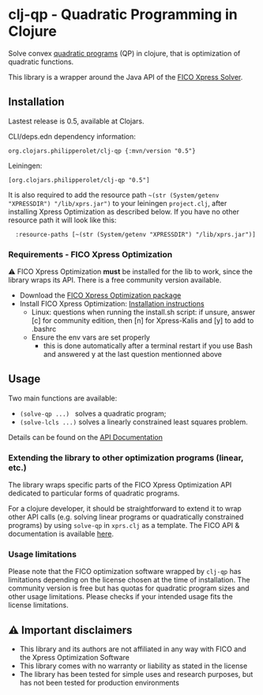 # clj-qp - Quadratic Programming in Clojure

Solve convex [quadratic programs](https://en.wikipedia.org/wiki/Quadratic_programming) (QP) in clojure, that is optimization of quadratic functions.

This library is a wrapper around the Java API of the [FICO Xpress Solver](https://www.fico.com/fico-xpress-optimization/docs/latest/overview.html).

## Installation

Lastest release is 0.5, available at Clojars.

CLI/deps.edn dependency information:
```
org.clojars.philipperolet/clj-qp {:mvn/version "0.5"}
```

Leiningen:
```
[org.clojars.philipperolet/clj-qp "0.5"]
```

It is also required to add the resource path `~(str (System/getenv "XPRESSDIR") "/lib/xprs.jar")` to your leiningen `project.clj`, after installing Xpress Optimization as described below. If you have no other resource path it will look like this:
```
  :resource-paths [~(str (System/getenv "XPRESSDIR") "/lib/xprs.jar")]
```

### Requirements - FICO Xpress Optimization

&#x26a0; FICO Xpress Optimization **must** be installed for the lib to work, since the library wraps its API. There is a free community version available.

- Download the [FICO Xpress Optimization package](https://content.fico.com/xpress-optimization-community-license?utm_source=FICO-Community&utm_medium=optimization-homepage)
- Install FICO Xpress Optimization: [Installation instructions](https://www.fico.com/fico-xpress-optimization/docs/latest/installguide/dhtml/chapinst1.html)
  - Linux: questions when running the install.sh script: if unsure, answer [c] for community edition, then [n] for Xpress-Kalis and [y] to add to .bashrc
  - Ensure the env vars are set properly
	- this is done automatically after a terminal restart if you use Bash and answered y at the last question mentionned above

## Usage

Two main functions are available:

- ``(solve-qp ...) `` solves a quadratic program;
- ``(solve-lcls ...)`` solves a linearly constrained least squares problem.

Details can be found on the [API Documentation](https://www.machine-zero.com/clj-qp/api.html)

### Extending the library to other optimization programs (linear, etc.)
The library wraps specific parts of the FICO Xpress Optimization API dedicated to particular forms of quadratic programs. 

For a clojure developer, it should be straightforward to extend it to wrap other API calls (e.g. solving linear programs or quadratically constrained programs) by using `solve-qp` in `xprs.clj` as a template. The FICO API & documentation is available [here](https://www.fico.com/fico-xpress-optimization/docs/latest/solver/optimizer/HTML/GUID-3BEAAE64-B07F-302C-B880-A11C2C4AF4F6.html).

### Usage limitations
Please note that the FICO optimization software wrapped by `clj-qp` has limitations depending on the license chosen at the time of installation. The community version is free but has quotas for quadratic program sizes and other usage limitations. Please checks if your intended usage fits the license limitations.

## &#x26a0; Important disclaimers
- This library and its authors are not affiliated in any way with FICO and the Xpress Optimization Software
- This library comes with no warranty or liability as stated in the license
- The library has been tested for simple uses and research purposes, but has not been tested for production environments
